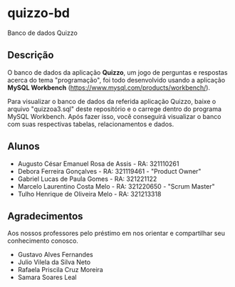 # quizzo-bd
Banco de dados Quizzo

## Descrição

O banco de dados da aplicação **Quizzo**, um jogo de perguntas e respostas acerca do tema "programação", foi todo desenvolvido usando a aplicação **MySQL Workbench** (https://www.mysql.com/products/workbench/). 

Para visualizar o banco de dados da referida aplicação Quizzo, baixe o arquivo "quizzoa3.sql" deste repositório e o carrege dentro do programa MySQL Workbench. Após fazer isso, você conseguirá visualizar o banco com suas respectivas tabelas, relacionamentos e dados.

## Alunos

- Augusto César Emanuel Rosa de Assis - RA: 321110261
- Debora Ferreira Gonçalves - RA: 321119461 - "Product Owner"
- Gabriel Lucas de Paula Gomes - RA: 321221122
- Marcelo Laurentino Costa Melo - RA: 321220650 - "Scrum Master"
- Tulho Henrique de Oliveira Melo - RA: 321213318

## Agradecimentos

Aos nossos professores pelo préstimo em nos orientar e compartilhar seu conhecimento conosco.
- Gustavo Alves Fernandes
- Julio Vilela da Silva Neto
- Rafaela Priscila Cruz Moreira
- Samara Soares Leal

